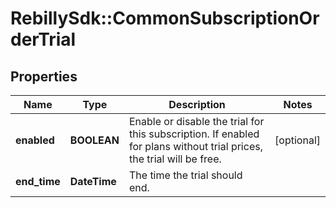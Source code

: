 # RebillySdk::CommonSubscriptionOrderTrial

## Properties
Name | Type | Description | Notes
------------ | ------------- | ------------- | -------------
**enabled** | **BOOLEAN** | Enable or disable the trial for this subscription. If enabled for plans without trial prices, the trial will be free. | [optional] 
**end_time** | **DateTime** | The time the trial should end. | 

